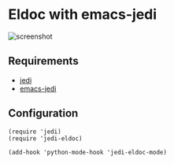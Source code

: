 # Eldoc with emacs-jedi

![screenshot](https://github.com/syohex/emacs-jedi-eldoc/raw/master/image/jedi-eldoc-sample.png)


## Requirements
* [jedi](https://github.com/davidhalter/jedi)
* [emacs-jedi](https://github.com/tkf/emacs-jedi)


## Configuration

```` elisp
(require 'jedi)
(require 'jedi-eldoc)

(add-hook 'python-mode-hook 'jedi-eldoc-mode)
````
